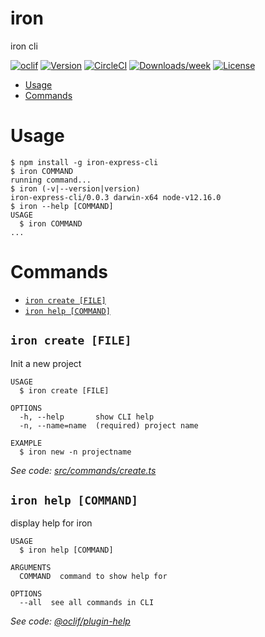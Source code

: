 iron
====

iron cli

[![oclif](https://img.shields.io/badge/cli-oclif-brightgreen.svg)](https://oclif.io)
[![Version](https://img.shields.io/npm/v/iron.svg)](https://npmjs.org/package/iron)
[![CircleCI](https://circleci.com/gh/projects/iron/tree/master.svg?style=shield)](https://circleci.com/gh/projects/iron/tree/master)
[![Downloads/week](https://img.shields.io/npm/dw/iron.svg)](https://npmjs.org/package/iron)
[![License](https://img.shields.io/npm/l/iron.svg)](https://github.com/projects/iron/blob/master/package.json)

<!-- toc -->
* [Usage](#usage)
* [Commands](#commands)
<!-- tocstop -->
# Usage
<!-- usage -->
```sh-session
$ npm install -g iron-express-cli
$ iron COMMAND
running command...
$ iron (-v|--version|version)
iron-express-cli/0.0.3 darwin-x64 node-v12.16.0
$ iron --help [COMMAND]
USAGE
  $ iron COMMAND
...
```
<!-- usagestop -->
# Commands
<!-- commands -->
* [`iron create [FILE]`](#iron-create-file)
* [`iron help [COMMAND]`](#iron-help-command)

## `iron create [FILE]`

Init a new project

```
USAGE
  $ iron create [FILE]

OPTIONS
  -h, --help       show CLI help
  -n, --name=name  (required) project name

EXAMPLE
  $ iron new -n projectname
```

_See code: [src/commands/create.ts](https://github.com/projects/iron/blob/v0.0.3/src/commands/create.ts)_

## `iron help [COMMAND]`

display help for iron

```
USAGE
  $ iron help [COMMAND]

ARGUMENTS
  COMMAND  command to show help for

OPTIONS
  --all  see all commands in CLI
```

_See code: [@oclif/plugin-help](https://github.com/oclif/plugin-help/blob/v2.2.3/src/commands/help.ts)_
<!-- commandsstop -->
